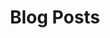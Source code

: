 ---
title: "Blog Posts"
layout: blogposts
permalink: /blogposts/
author_profile: true
sidebar_main: true
---